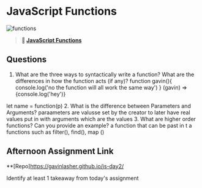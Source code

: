 # JavaScript Functions

![functions](https://bcw.blob.core.windows.net/public/img/function-anatomy.jpg)

> **📖 [JavaScript Functions](https://codeworksacademy.com/fs-student-guide/resources/wk2/02-Functions)**

## Questions

1. What are the three ways to syntactically write a function? What are the differences in how the function acts (if any)?
function gavin(){
console.log('no the function will all work the same way')
}
(gavin) => {console.log('hey')}

let name  = function(p)
2. What is the difference between Parameters and Arguments?
paraameters are valusse set by the creator to later have real values put in with arguments which are the values 
3. What are higher order functions? Can you provide an example?
a function that can be past in t a functions such as filter(), find(), map ()
## Afternoon Assignment Link

**[Repo]https://gavinlasher.github.io/js-day2/

Identify at least 1 takeaway from today's assignment
